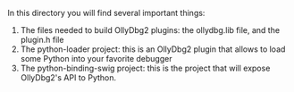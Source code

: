 In this directory you will find several important things:

1. The files needed to build OllyDbg2 plugins: the ollydbg.lib file, and the plugin.h file
2. The python-loader project: this is an OllyDbg2 plugin that allows to load some Python into your favorite debugger
3. The python-binding-swig project: this is the project that will expose OllyDbg2's API to Python.